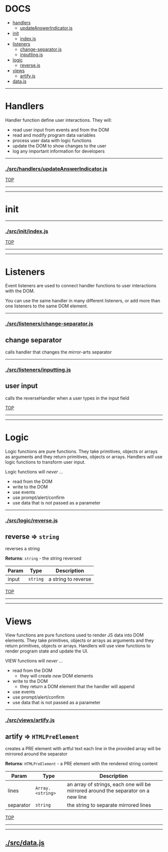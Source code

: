 <!-- BEGIN TITLE -->

# DOCS

<!-- END TITLE -->

<!-- BEGIN TOC -->

- [handlers](#handlers)
  - [updateAnswerIndicator.js](#srchandlersupdateAnswerIndicatorjs)
- [init](#init)
  - [index.js](#srcinitindexjs)
- [listeners](#listeners)
  - [change-separator.js](#srclistenerschange-separatorjs)
  - [inputting.js](#srclistenersinputtingjs)
- [logic](#logic)
  - [reverse.js](#srclogicreversejs)
- [views](#views)
  - [artify.js](#srcviewsartifyjs)
- [data.js](#srcdatajs)

<!-- END TOC -->

<!-- BEGIN DOCS -->

---

# Handlers

Handler function define user interactions. They will:

- read user input from events and from the DOM
- read and modify program data variables
- process user data with logic functions
- update the DOM to show changes to the user
- log any important information for developers

---

### [./src/handlers/updateAnswerIndicator.js](./src/handlers/updateAnswerIndicator.js?study)

[TOP](#DOCS)

---

---

# init

---

### [./src/init/index.js](./src/init/index.js?study)

[TOP](#DOCS)

---

---

# Listeners

Event listeners are used to connect handler functions to user interactions with the DOM.

You can use the same handler in many different listeners, or add more than one listeners to the same DOM element.

---

### [./src/listeners/change-separator.js](./src/listeners/change-separator.js?study)

<a name="change separator
calls handler that changes the mirror-arts separator"></a>

## change separator

calls handler that changes the mirror-arts separator

---

### [./src/listeners/inputting.js](./src/listeners/inputting.js?study)

<a name="user input
calls the reverseHandler when a user types in the input field"></a>

## user input

calls the reverseHandler when a user types in the input field

[TOP](#DOCS)

---

---

# Logic

Logic functions are pure functions. They take primitives, objects or arrays as arguments and they return primitives, objects or arrays. Handlers will use logic functions to transform user input.

Logic functions will _never_ ...

- read from the DOM
- write to the DOM
- use events
- use prompt/alert/confirm
- use data that is not passed as a parameter

---

### [./src/logic/reverse.js](./src/logic/reverse.js?study)

<a name="reverse"></a>

## reverse ⇒ <code>string</code>

reverses a string

**Returns**: <code>string</code> - the string reversed

| Param | Type                | Description         |
| ----- | ------------------- | ------------------- |
| input | <code>string</code> | a string to reverse |

[TOP](#DOCS)

---

---

# Views

View functions are pure functions used to render JS data into DOM elements. They take primitives, objects or arrays as arguments and they return primitives, objects or arrays. Handlers will use view functions to render program state and update the UI.

VIEW functions will _never_ ...

- read from the DOM
  - they will create _new_ DOM elements
- write to the DOM
  - they return a DOM element that the handler will append
- use events
- use prompt/alert/confirm
- use data that is not passed as a parameter

---

### [./src/views/artify.js](./src/views/artify.js?study)

<a name="artify"></a>

## artify ⇒ <code>HTMLPreElement</code>

creates a PRE element with artful text
each line in the provided array will be mirrored around the separator

**Returns**: <code>HTMLPreElement</code> - a PRE element with the rendered string content

| Param     | Type                              | Description                                                                       |
| --------- | --------------------------------- | --------------------------------------------------------------------------------- |
| lines     | <code>Array.&lt;string&gt;</code> | an array of strings, each one will be mirrored around the separator on a new line |
| separator | <code>string</code>               | the string to separate mirrored lines                                             |

[TOP](#DOCS)

---

---

## [./src/data.js](./src/data.js?study)

<!-- END DOCS -->
